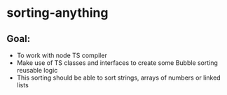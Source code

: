 # sorting-anything

## Goal:

- To work with node TS compiler
- Make use of TS classes and interfaces to create some Bubble sorting reusable logic
- This sorting should be able to sort strings, arrays of numbers or linked lists

